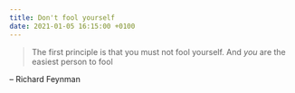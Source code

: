 ```yaml
---
title: Don't fool yourself
date: 2021-01-05 16:15:00 +0100
---
```




>The first principle is that you must not fool yourself.
And *you* are the easiest person to fool

– Richard Feynman